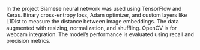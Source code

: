 In the project Siamese neural network was used using TensorFlow and Keras. 
Binary cross-entropy loss, Adam optimizer, and custom layers like L1Dist to measure the distance between
image embeddings. The data augmented with resizing, normalization, and shuffling.
OpenCV is for webcam integration. The model’s performance is evaluated using recall and 
precision metrics.
